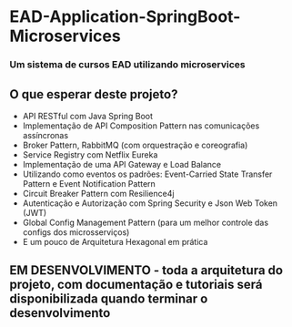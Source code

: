 # EAD-Application-SpringBoot-Microservices
### Um sistema de cursos EAD utilizando microservices

## O que esperar deste projeto?
- API RESTful com Java Spring Boot 
- Implementação de API Composition Pattern nas comunicações assíncronas
- Broker Pattern, RabbitMQ (com orquestração e coreografia)
- Service Registry com Netflix Eureka
- Implementação de uma API Gateway e Load Balance
- Utilizando como eventos os padrões: Event-Carried State Transfer Pattern e Event Notification Pattern
- Circuit Breaker Pattern com Resilience4j
- Autenticação e Autorização com Spring Security e Json Web Token (JWT)
- Global Config Management Pattern (para um melhor controle das configs dos microsserviços)
- E um pouco de Arquitetura Hexagonal em prática

## EM DESENVOLVIMENTO - toda a arquitetura do projeto, com documentação e tutoriais será disponibilizada quando terminar o desenvolvimento
